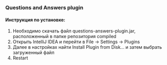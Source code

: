 ### Questions and Answers plugin

#### Инструкция по установке:
1. Необходимо скачать файл questions-answers-plugin.jar, расположенный в папке репозитория compiled
2. Открыть IntelliJ IDEA и перейти в File -> Settings -> Plugins
3. Далее в настройках найти Install Plugin from Disk... и затем выбрать загруженный файл
4. Restart
